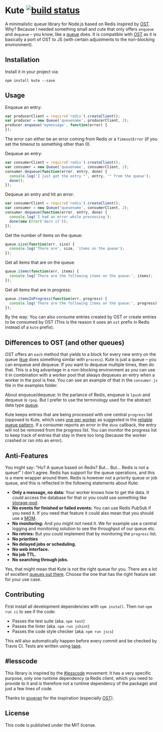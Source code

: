 # Kute [![build status](https://travis-ci.org/moonglum/kute.svg)](https://travis-ci.org/moonglum/kute)

A minimalistic queue library for Node.js based on Redis inspired by [OST](https://github.com/soveran/ost). Why? Because I needed something small and cute that only offers `enqueue` and `dequeue` – you know, like a [queue](https://en.wikipedia.org/wiki/Queue_(abstract_data_type)) does. It is compatible with [OST](https://github.com/soveran/ost) as it is basically a port of OST to JS (with certain adjustments to the non-blocking environment).

## Installation

Install it in your project via:

```
npm install kute --save
```

## Usage

Enqueue an entry:

```js
var producerClient = require('redis').createClient();
var producer = new Queue('queuename', producerClient, 2);
producer.enqueue('mymessage', function(error) {
});
```

The error can either be an error coming from Redis or a `TimeoutError` (if you set the timeout to something other than 0).

Dequeue an entry:

```js
var consumerClient = require('redis').createClient();
var consumer = new Queue('queuename', consumerClient, 2);
consumer.dequeue(function(error, entry, done) {
  console.log('I just got the entry "', entry, '" from the queue');
  done();
});
```

Dequeue an entry and hit an error:

```js
var consumerClient = require('redis').createClient();
var consumer = new Queue('queuename', consumerClient, 2);
consumer.dequeue(function(error, entry, done) {
  console.log('I had an error while processing');
  done(new Error('darn it'));
});
```

Get the number of items on the queue:

```js
queue.size(function(err, size) {
  console.log('There are', size, 'items on the queue');
});
```

Get all items that are on the queue:

```js
queue.items(function(err, items) {
  console.log('There are the following items on the queue:', items);
});
```

Get all items that are in progress:

```js
queue.itemsInProgress(function(err, progress) {
  console.log('There are the following items on the queue:', progress);
});
```

By the way: You can also consume entries created by OST or create entries to be consumed by OST (This is the reason it uses an `ost` prefix in Redis instead of a `kute` prefix).

## Differences to OST (and other queues)

OST offers an `each` method that yields to a block for every new entry on the queue ([kue](https://github.com/Automattic/kue) does something similar with `process`). Kute is just a queue – you can enqueue and dequeue. If you want to dequeue multiple times, then do that. This is a big advantage in a non-blocking environment as you can use it in combination with a worker pool that always dequeues an entry when a worker in the pool is free. You can see an example of that in the `consumer.js` file in the examples folder.

About enqueue/dequeue: In the parlance of Redis, enqueue is `lpush` and dequeue is `rpop`. But I prefer to use the terminology used for the abstract data type [queue](https://en.wikipedia.org/wiki/Queue_(abstract_data_type)).

Kute keeps entries that are being processed with one central `progress` list (opposed to Kute, which uses [one per worker](https://github.com/soveran/ost#failures) as suggested in the [reliable queue pattern](http://redis.io/commands/rpoplpush#pattern-reliable-queue). If a consumer reports an error in the `done` callback, the entry will not be removed from the progress list. You can monitor the progress list to keep track of entries that stay in there too long (because the worker crashed or ran into an error).

## Anti-Features

You might say: "Hu? A queue based on Redis? But... But... Redis is not a queue!" I don't agree. Redis has support for the queue operations, and this is a mere wrapper around them. Redis is however not a priority queue or job queue, and this is reflected in the following statements about Kute:

* **Only a message, no data:** Your worker knows how to get the data. It could access the database for that or you could use something like [storage-pod](https://github.com/moonglum/storage-pod).
* **No events for finished or failed events:** You can use Redis PubSub if you need it. If you need that feature it could also mean that you should use a [MOM](https://en.wikipedia.org/wiki/Message_oriented_middleware).
* **No monitoring:** And you might not need it. We for example use a central logging and monitoring solution to see the throughput of our queue etc.
* **No retries:** But you could implement that by monitoring the `progress` list.
* **No priorities**
* **No delayed jobs or scheduling.**
* **No web interface.**
* **No job TTL.**
* **No searching through jobs.**

Yes, that might mean that Kute is not the right queue for you. There are a lot of excellent [queues out there](http://queues.io). Choose the one that has the right feature set for your use case.

## Contributing

First install all development dependencies with `npm install`. Then run `npm run ci` to see if the code:

* Passes the test suite (aka. `npm test`)
* Passes the linter (aka. `npm run jshint`)
* Passes the code style checker (aka. `npm run jscs`)

This will also automatically happen before every commit and be checked by Travis CI. Tests are written using [tape](https://github.com/substack/tape).

## #lesscode

This library is inspired by the [\#lesscode](http://lesscode.is) movement: It has a very specific purpose, only one runtime dependency (a Redis client, which you need to provide to it and is therefore not a runtime dependency of the package) and just a few lines of code.

Thanks to [soveran](https://github.com/soveran) for the inspiration (especially [OST](https://github.com/soveran/ost)).

## License

This code is published under the MIT license.
